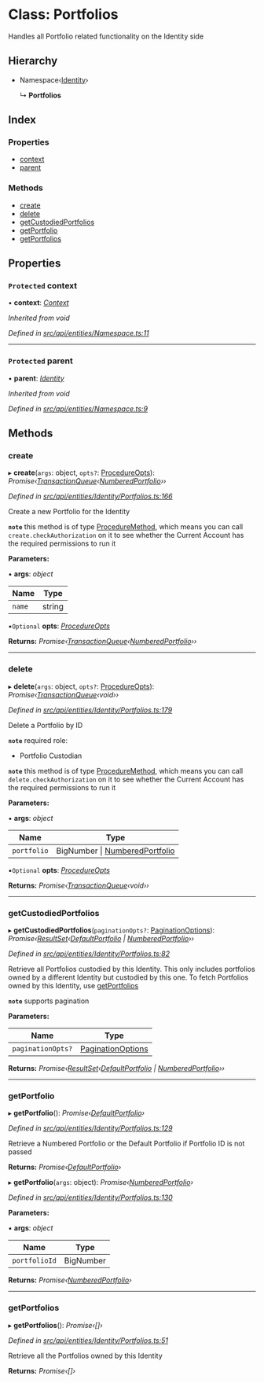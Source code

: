 # Class: Portfolios

Handles all Portfolio related functionality on the Identity side

## Hierarchy

* Namespace‹[Identity](identity.md)›

  ↳ **Portfolios**

## Index

### Properties

* [context](portfolios.md#protected-context)
* [parent](portfolios.md#protected-parent)

### Methods

* [create](portfolios.md#create)
* [delete](portfolios.md#delete)
* [getCustodiedPortfolios](portfolios.md#getcustodiedportfolios)
* [getPortfolio](portfolios.md#getportfolio)
* [getPortfolios](portfolios.md#getportfolios)

## Properties

### `Protected` context

• **context**: *[Context](context.md)*

*Inherited from void*

*Defined in [src/api/entities/Namespace.ts:11](https://github.com/PolymathNetwork/polymesh-sdk/blob/cfab557b/src/api/entities/Namespace.ts#L11)*

___

### `Protected` parent

• **parent**: *[Identity](identity.md)*

*Inherited from void*

*Defined in [src/api/entities/Namespace.ts:9](https://github.com/PolymathNetwork/polymesh-sdk/blob/cfab557b/src/api/entities/Namespace.ts#L9)*

## Methods

###  create

▸ **create**(`args`: object, `opts?`: [ProcedureOpts](../interfaces/procedureopts.md)): *Promise‹[TransactionQueue](transactionqueue.md)‹[NumberedPortfolio](numberedportfolio.md)››*

*Defined in [src/api/entities/Identity/Portfolios.ts:166](https://github.com/PolymathNetwork/polymesh-sdk/blob/cfab557b/src/api/entities/Identity/Portfolios.ts#L166)*

Create a new Portfolio for the Identity

**`note`** this method is of type [ProcedureMethod](../interfaces/proceduremethod.md), which means you can call `create.checkAuthorization`
  on it to see whether the Current Account has the required permissions to run it

**Parameters:**

▪ **args**: *object*

Name | Type |
------ | ------ |
`name` | string |

▪`Optional`  **opts**: *[ProcedureOpts](../interfaces/procedureopts.md)*

**Returns:** *Promise‹[TransactionQueue](transactionqueue.md)‹[NumberedPortfolio](numberedportfolio.md)››*

___

###  delete

▸ **delete**(`args`: object, `opts?`: [ProcedureOpts](../interfaces/procedureopts.md)): *Promise‹[TransactionQueue](transactionqueue.md)‹void››*

*Defined in [src/api/entities/Identity/Portfolios.ts:179](https://github.com/PolymathNetwork/polymesh-sdk/blob/cfab557b/src/api/entities/Identity/Portfolios.ts#L179)*

Delete a Portfolio by ID

**`note`** required role:
  - Portfolio Custodian

**`note`** this method is of type [ProcedureMethod](../interfaces/proceduremethod.md), which means you can call `delete.checkAuthorization`
  on it to see whether the Current Account has the required permissions to run it

**Parameters:**

▪ **args**: *object*

Name | Type |
------ | ------ |
`portfolio` | BigNumber &#124; [NumberedPortfolio](numberedportfolio.md) |

▪`Optional`  **opts**: *[ProcedureOpts](../interfaces/procedureopts.md)*

**Returns:** *Promise‹[TransactionQueue](transactionqueue.md)‹void››*

___

###  getCustodiedPortfolios

▸ **getCustodiedPortfolios**(`paginationOpts?`: [PaginationOptions](../interfaces/paginationoptions.md)): *Promise‹[ResultSet](../interfaces/resultset.md)‹[DefaultPortfolio](defaultportfolio.md) | [NumberedPortfolio](numberedportfolio.md)››*

*Defined in [src/api/entities/Identity/Portfolios.ts:82](https://github.com/PolymathNetwork/polymesh-sdk/blob/cfab557b/src/api/entities/Identity/Portfolios.ts#L82)*

Retrieve all Portfolios custodied by this Identity.
  This only includes portfolios owned by a different Identity but custodied by this one.
  To fetch Portfolios owned by this Identity, use [getPortfolios](portfolios.md#getportfolios)

**`note`** supports pagination

**Parameters:**

Name | Type |
------ | ------ |
`paginationOpts?` | [PaginationOptions](../interfaces/paginationoptions.md) |

**Returns:** *Promise‹[ResultSet](../interfaces/resultset.md)‹[DefaultPortfolio](defaultportfolio.md) | [NumberedPortfolio](numberedportfolio.md)››*

___

###  getPortfolio

▸ **getPortfolio**(): *Promise‹[DefaultPortfolio](defaultportfolio.md)›*

*Defined in [src/api/entities/Identity/Portfolios.ts:129](https://github.com/PolymathNetwork/polymesh-sdk/blob/cfab557b/src/api/entities/Identity/Portfolios.ts#L129)*

Retrieve a Numbered Portfolio or the Default Portfolio if Portfolio ID is not passed

**Returns:** *Promise‹[DefaultPortfolio](defaultportfolio.md)›*

▸ **getPortfolio**(`args`: object): *Promise‹[NumberedPortfolio](numberedportfolio.md)›*

*Defined in [src/api/entities/Identity/Portfolios.ts:130](https://github.com/PolymathNetwork/polymesh-sdk/blob/cfab557b/src/api/entities/Identity/Portfolios.ts#L130)*

**Parameters:**

▪ **args**: *object*

Name | Type |
------ | ------ |
`portfolioId` | BigNumber |

**Returns:** *Promise‹[NumberedPortfolio](numberedportfolio.md)›*

___

###  getPortfolios

▸ **getPortfolios**(): *Promise‹[]›*

*Defined in [src/api/entities/Identity/Portfolios.ts:51](https://github.com/PolymathNetwork/polymesh-sdk/blob/cfab557b/src/api/entities/Identity/Portfolios.ts#L51)*

Retrieve all the Portfolios owned by this Identity

**Returns:** *Promise‹[]›*
